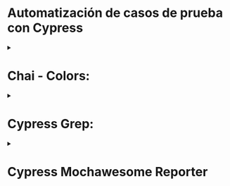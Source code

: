 # Automatización de casos de prueba con Cypress


<details>
  <summary><h1>Chai - Colors:</h1></summary>

# ¿Qué es Chai Colors?
La librería chai-colors permite a Cypress realizar aserciones específicas sobre los colores CSS de los elementos en las pruebas. Esta librería extiende chai, el motor de aserciones utilizado por Cypress, con métodos adicionales para verificar colores.

Con chai-colors, puedes comprobar los valores de colores CSS como background-color, color, y otros. Puedes hacer aserciones sobre colores especificados en diferentes formatos (hexadecimal, RGB, RGBA, HSL, HSLA) y comparar estos colores con otros valores esperados.

<details>
<summary><h2>Instalar la librería</h2></summary>

```bash
npm install --save-dev cypress-grep
```

## Agregar esta configuración en cypress/support/e2e.js
```
// Importa chai-colors
import chaiColors from 'chai-colors';

// Usa chai-colors
chai.use(chaiColors);
```
</details>
<details>
<summary><h2>Aplicación:</h2></summary>
Uso en Pruebas
Una vez que chai-colors está configurado, puedes usar sus métodos en tus pruebas Cypress. Aquí hay algunos ejemplos de cómo hacer aserciones sobre colores:

Ejemplo 1: Verificar el color de fondo
```
describe('Verificar colores CSS', () => {
  it('debería verificar el color de fondo de un elemento', () => {
    cy.visit('https://mi-sitio.com');

    cy.get('#mi-elemento').should('have.css', 'background-color').and('be.colored', '#ffffff');
  });
});

```
Ejemplo 2: Verificar el color de texto
```
describe('Verificar colores CSS', () => {
  it('debería verificar el color del texto de un elemento', () => {
    cy.visit('https://mi-sitio.com');

    cy.get('#mi-elemento').should('have.css', 'color').and('be.colored', 'rgb(0, 0, 0)');
  });
});
```
Ejemplo 3: Verificar colores con opacidad (RGBA)
```
describe('Verificar colores CSS', () => {
  it('debería verificar el color RGBA de un elemento', () => {
    cy.visit('https://mi-sitio.com');

    cy.get('#mi-elemento').should('have.css', 'background-color').and('be.colored', 'rgba(255, 0, 0, 0.5)');
  });
});
```
Métodos Disponibles
chai-colors agrega varios métodos útiles para hacer aserciones sobre colores:

be.colored(color): Verifica si el color del elemento coincide con el color esperado. El color esperado puede estar en formato hexadecimal, RGB, RGBA, HSL, o HSLA.
Ejemplo Completo
Aquí tienes un ejemplo completo de una prueba Cypress utilizando chai-colors:
```
describe('Verificar colores CSS', () => {
  before(() => {
    cy.visit('https://mi-sitio.com');
  });

  it('debería verificar el color de fondo de un elemento', () => {
    cy.get('#mi-elemento')
      .should('have.css', 'background-color')
      .and('be.colored', '#ffffff');
  });

  it('debería verificar el color del texto de un elemento', () => {
    cy.get('#mi-elemento')
      .should('have.css', 'color')
      .and('be.colored', 'rgb(0, 0, 0)');
  });

  it('debería verificar el color RGBA de un elemento', () => {
    cy.get('#mi-elemento')
      .should('have.css', 'background-color')
      .and('be.colored', 'rgba(255, 0, 0, 0.5)');
  });
});
```
</details>
</details>

<details>
<summary><h1>Cypress Grep:</h1></summary>

# ¿Qué es Cypress Grep?
La librería __*`cypress-grep`*__ permite ejecutar subconjuntos específicos de tus pruebas de Cypress basándose en etiquetas (**_`tags`_**) o patrones de búsqueda. Esto es útil para filtrar y ejecutar únicamente las pruebas que cumplen ciertos criterios, como parte de un enfoque de pruebas más eficiente y controlado.

## Características Principales
1. Etiquetado de Pruebas: 
   - Puedes etiquetar tus pruebas con cadenas específicas y luego ejecutar solo aquellas pruebas que contengan esas etiquetas.
2. Filtrado por Patrones de Búsqueda: 
    - Puedes ejecutar pruebas que coincidan con ciertos patrones de texto en el título de la prueba.
3. Ejecución de Pruebas Seleccionadas: 
    - Facilita la ejecución de un subconjunto de pruebas, lo cual es útil para depuración, desarrollo continuo y ejecución de suites de pruebas específicas.

<details>
<summary><h2>Instalar la librería</h2></summary>

```bash
npm i @cypress/grep
```

## Agregar esta configuración en cypress/support/e2e.js
```
const registerCypressGrep = require('@cypress/grep')
registerCypressGrep()
```
## Agregar esta configuracion en cypress.config.js
```
{
  e2e: {
    setupNodeEvents(on, config) {
      require('@cypress/grep/src/plugin')(config);
      return config;
    },
  }
}
```
</details>

<details>
<summary><h2>Correr casos de prueba usando Cypress Grep:</h2></summary>

#### 1. Correr solamente los casos de prueba con"auth user" en el título
```
$ cypress run --env grep="auth user"
```
#### 2. Correr los casos de prueba con "hello" ó "auth user" en el titulo del test separandolos con ";"
```
$ npx cypress run --env grep="hello; auth user"
```
#### 3. Correr casos de prueba taggeados con @fast
```
$ npx cypress run --env grepTags=@fast
```
#### 4. Correr solamente los casos de prueba taggeados con "smoke" que tengan "login" en sus títulos
```
$ npx cypress run --env grep=login,grepTags=smoke
```
#### 5. Correr solamente specs que tengan cualquier caso de prueba con "user" en sus títulos
```
$ npx cypress run --env grep=user,grepFilterSpecs=true
```
#### 6. Correr solamente specs que tangan cualquier caso de prueba taggeado con "@smoke"
```
$ npx cypress run --env grepTags=@smoke,grepFilterSpecs=true
```
#### 7. Correr solamente los casos de prueba que no tengan los tags y casos de prueba que no esten en suites taggeadas
```
$ npx cypress run --env grepUntagged=true
```

</details>
</details>

<details>
<summary><h1>Cypress Mochawesome Reporter</h1></summary>

# ¿Qué es Cypress Mochawesome Reporter?
La librería __**`cypress-mochawesome-reporter`**__ es una herramienta de reportería para Cypress que proporciona informes detallados y visualmente atractivos de las pruebas ejecutadas. Este reporter se basa en Mochawesome, una librería popular para generar informes de pruebas en Mocha, y está adaptado para funcionar con Cypress, que utiliza Mocha como su framework de pruebas subyacente.

## Características Principales:
1. Informes Detallados: 
    - Genera informes detallados que incluyen el estado de cada prueba, tiempo de ejecución, mensajes de error, y capturas de pantalla.
2. Visualmente Atractivos:
    - Los informes son visualmente atractivos y fáciles de leer, con una interfaz de usuario limpia y organizada.
3. Informes HTML y JSON: 
    - Genera informes en formato HTML para visualización y JSON para análisis automatizado o procesamiento adicional.
4. Integración con Cypress: 
    - Se integra fácilmente con Cypress, aprovechando las capacidades de reportería de Mocha.
<details>
<summary><h2>Instalar la librería</h2></summary>

```bash
npm install --save-dev cypress-mochawesome-reporter
```

## Agregar esta configuración en cypress/support/e2e.js
```
import 'cypress-mochawesome-reporter/register';
```
## Agregar esta configuracion en cypress.config.js
```
const { defineConfig } = require('cypress');

module.exports = defineConfig({
  e2e: {
    setupNodeEvents(on, config) {
      require('cypress-mochawesome-reporter/plugin')(on);
      return config;
    },
    reporter: 'cypress-mochawesome-reporter',
    reporterOptions: {
      charts: true,
      reportPageTitle: 'AMP QA Regression Testing',
      embeddedScreenshots: true,
      inlineAssets: true,
      saveAllAttempts: false,
      reportDir:"cypress/reports",
      overwrite:false,
      reportFilename:`[name].html`,
      html:true,
      json:false,
      timestamp: 'mm-dd-yyyy_HH-MM-ss'
    }
  }
});

```
</details>
<details>
<summary><h2>Uso:</h2></summary>

Una vez configurado, puedes ejecutar tus pruebas de Cypress como de costumbre, y cypress-mochawesome-reporter generará los informes automáticamente.

Para ejecutar tus pruebas y generar el informe, simplemente usa el comando de ejecución de Cypress.

Los informes se generarán en el directorio especificado (cypress/reports en el ejemplo de configuración anterior).

> [!NOTA] El parametro __**`reportFilename:`[name].html`,`**__ nos permite generar el reporte con el nombre del la suite que estamos corriendo


> [!NOTA]  El parametro __**`timestamp: 'mm-dd-yyyy_HH-MM-ss'`**__ nos permite agregarle al reporte la fecha y la hora de ejecución.



</details>
<details>
<summary><h2>Visualizacion del reporte</h2></summary>

Después de ejecutar las pruebas, puedes abrir el archivo HTML generado para visualizar el informe:

Navega al directorio del informe (cypress/reports).
Abre el archivo HTML generado (mochawesome.html) en tu navegador.
</details>
</details>


</details>
</details>
